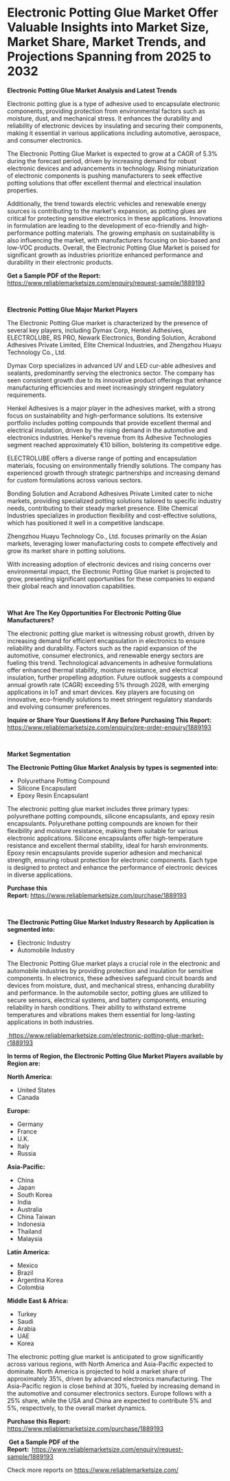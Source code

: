 <p><h1>Electronic Potting Glue Market Offer Valuable Insights into Market Size, Market Share, Market Trends, and Projections Spanning from 2025 to 2032</h1></p><p><strong>Electronic Potting Glue Market Analysis and Latest Trends</strong></p>
<p><p>Electronic potting glue is a type of adhesive used to encapsulate electronic components, providing protection from environmental factors such as moisture, dust, and mechanical stress. It enhances the durability and reliability of electronic devices by insulating and securing their components, making it essential in various applications including automotive, aerospace, and consumer electronics. </p><p>The Electronic Potting Glue Market is expected to grow at a CAGR of 5.3% during the forecast period, driven by increasing demand for robust electronic devices and advancements in technology. Rising miniaturization of electronic components is pushing manufacturers to seek effective potting solutions that offer excellent thermal and electrical insulation properties. </p><p>Additionally, the trend towards electric vehicles and renewable energy sources is contributing to the market's expansion, as potting glues are critical for protecting sensitive electronics in these applications. Innovations in formulation are leading to the development of eco-friendly and high-performance potting materials. The growing emphasis on sustainability is also influencing the market, with manufacturers focusing on bio-based and low-VOC products. Overall, the Electronic Potting Glue Market is poised for significant growth as industries prioritize enhanced performance and durability in their electronic products.</p></p>
<p><strong>Get a Sample PDF of the Report:&nbsp;</strong> <a href="https://www.reliablemarketsize.com/enquiry/request-sample/1889193?utm_campaign=2314&utm_medium=2&utm_source=Github&utm_content=ia&utm_term=28032025&utm_id=electronic-potting-glue">https://www.reliablemarketsize.com/enquiry/request-sample/1889193</a></p>
<p>&nbsp;</p>
<p><strong>Electronic Potting Glue Major Market Players</strong></p>
<p><p>The Electronic Potting Glue market is characterized by the presence of several key players, including Dymax Corp, Henkel Adhesives, ELECTROLUBE, RS PRO, Newark Electronics, Bonding Solution, Acrabond Adhesives Private Limited, Elite Chemical Industries, and Zhengzhou Huayu Technology Co., Ltd. </p><p>Dymax Corp specializes in advanced UV and LED cur-able adhesives and sealants, predominantly serving the electronics sector. The company has seen consistent growth due to its innovative product offerings that enhance manufacturing efficiencies and meet increasingly stringent regulatory requirements.</p><p>Henkel Adhesives is a major player in the adhesives market, with a strong focus on sustainability and high-performance solutions. Its extensive portfolio includes potting compounds that provide excellent thermal and electrical insulation, driven by the rising demand in the automotive and electronics industries. Henkel's revenue from its Adhesive Technologies segment reached approximately €10 billion, bolstering its competitive edge.</p><p>ELECTROLUBE offers a diverse range of potting and encapsulation materials, focusing on environmentally friendly solutions. The company has experienced growth through strategic partnerships and increasing demand for custom formulations across various sectors.</p><p>Bonding Solution and Acrabond Adhesives Private Limited cater to niche markets, providing specialized potting solutions tailored to specific industry needs, contributing to their steady market presence. Elite Chemical Industries specializes in production flexibility and cost-effective solutions, which has positioned it well in a competitive landscape.</p><p>Zhengzhou Huayu Technology Co., Ltd. focuses primarily on the Asian markets, leveraging lower manufacturing costs to compete effectively and grow its market share in potting solutions.</p><p>With increasing adoption of electronic devices and rising concerns over environmental impact, the Electronic Potting Glue market is projected to grow, presenting significant opportunities for these companies to expand their global reach and innovation capabilities.</p></p>
<p>&nbsp;</p>
<p><strong>What Are The Key Opportunities For Electronic Potting Glue Manufacturers?</strong></p>
<p><p>The electronic potting glue market is witnessing robust growth, driven by increasing demand for efficient encapsulation in electronics to ensure reliability and durability. Factors such as the rapid expansion of the automotive, consumer electronics, and renewable energy sectors are fueling this trend. Technological advancements in adhesive formulations offer enhanced thermal stability, moisture resistance, and electrical insulation, further propelling adoption. Future outlook suggests a compound annual growth rate (CAGR) exceeding 5% through 2028, with emerging applications in IoT and smart devices. Key players are focusing on innovative, eco-friendly solutions to meet stringent regulatory standards and evolving consumer preferences.</p></p>
<p><strong>Inquire or Share Your Questions If Any Before Purchasing This Report:</strong> <a href="https://www.reliablemarketsize.com/enquiry/pre-order-enquiry/1889193?utm_campaign=2314&utm_medium=2&utm_source=Github&utm_content=ia&utm_term=28032025&utm_id=electronic-potting-glue">https://www.reliablemarketsize.com/enquiry/pre-order-enquiry/1889193</a></p>
<p>&nbsp;</p>
<p><strong>Market Segmentation</strong></p>
<p><strong>The Electronic Potting Glue Market Analysis by types is segmented into:</strong></p>
<p><ul><li>Polyurethane Potting Compound</li><li>Silicone Encapsulant</li><li>Epoxy Resin Encapsulant</li></ul></p>
<p><p>The electronic potting glue market includes three primary types: polyurethane potting compounds, silicone encapsulants, and epoxy resin encapsulants. Polyurethane potting compounds are known for their flexibility and moisture resistance, making them suitable for various electronic applications. Silicone encapsulants offer high-temperature resistance and excellent thermal stability, ideal for harsh environments. Epoxy resin encapsulants provide superior adhesion and mechanical strength, ensuring robust protection for electronic components. Each type is designed to protect and enhance the performance of electronic devices in diverse applications.</p></p>
<p><strong>Purchase this Report:&nbsp;</strong><a href="https://www.reliablemarketsize.com/purchase/1889193?utm_campaign=2314&utm_medium=2&utm_source=Github&utm_content=ia&utm_term=28032025&utm_id=electronic-potting-glue">https://www.reliablemarketsize.com/purchase/1889193</a></p>
<p>&nbsp;</p>
<p><strong>The Electronic Potting Glue Market Industry Research by Application is segmented into:</strong></p>
<p><ul><li>Electronic Industry</li><li>Automobile Industry</li></ul></p>
<p><p>The Electronic Potting Glue market plays a crucial role in the electronic and automobile industries by providing protection and insulation for sensitive components. In electronics, these adhesives safeguard circuit boards and devices from moisture, dust, and mechanical stress, enhancing durability and performance. In the automobile sector, potting glues are utilized to secure sensors, electrical systems, and battery components, ensuring reliability in harsh conditions. Their ability to withstand extreme temperatures and vibrations makes them essential for long-lasting applications in both industries.</p></p>
<p><a href="https://www.reliablemarketsize.com/electronic-potting-glue-market-r1889193?utm_campaign=2314&utm_medium=2&utm_source=Github&utm_content=ia&utm_term=28032025&utm_id=electronic-potting-glue">&nbsp;https://www.reliablemarketsize.com/electronic-potting-glue-market-r1889193</a></p>
<p><strong>In terms of Region, the Electronic Potting Glue Market Players available by Region are:</strong></p>
<p>
    <p> <strong> North America: </strong>
        <ul>
            <li>United States</li>
            <li>Canada</li>
        </ul>
        </p> 
    <p> <strong> Europe: </strong>
        <ul>
            <li>Germany</li>
            <li>France</li>
            <li>U.K.</li>
            <li>Italy</li>
            <li>Russia</li>
        </ul>
        </p> 
    <p> <strong> Asia-Pacific: </strong>
        <ul>
            <li>China</li>
            <li>Japan</li>
            <li>South Korea</li>
            <li>India</li>
            <li>Australia</li>
            <li>China Taiwan</li>
            <li>Indonesia</li>
            <li>Thailand</li>
            <li>Malaysia</li>
        </ul>
        </p> 
    <p> <strong> Latin America: </strong>
        <ul>
            <li>Mexico</li>
            <li>Brazil</li>
            <li>Argentina Korea</li>
            <li>Colombia</li>
        </ul>
        </p> 
    <p> <strong> Middle East & Africa: </strong>
        <ul>
            <li>Turkey</li>
            <li>Saudi</li>
            <li>Arabia</li>
            <li>UAE</li>
            <li>Korea</li>
        </ul>
    </p>
    </p>
<p><p>The electronic potting glue market is anticipated to grow significantly across various regions, with North America and Asia-Pacific expected to dominate. North America is projected to hold a market share of approximately 35%, driven by advanced electronics manufacturing. The Asia-Pacific region is close behind at 30%, fueled by increasing demand in the automotive and consumer electronics sectors. Europe follows with a 25% share, while the USA and China are expected to contribute 5% and 5%, respectively, to the overall market dynamics.</p></p>
<p><strong>Purchase this Report: </strong><a href="https://www.reliablemarketsize.com/purchase/1889193?utm_campaign=2314&utm_medium=2&utm_source=Github&utm_content=ia&utm_term=28032025&utm_id=electronic-potting-glue">https://www.reliablemarketsize.com/purchase/1889193</a></p>
<p>&nbsp;<strong>Get a Sample PDF of the Report:&nbsp;&nbsp;</strong><a href="https://www.reliablemarketsize.com/enquiry/request-sample/1889193?utm_campaign=2314&utm_medium=2&utm_source=Github&utm_content=ia&utm_term=28032025&utm_id=electronic-potting-glue">https://www.reliablemarketsize.com/enquiry/request-sample/1889193</a></p>
<p><strong></strong></p>
<p>Check more reports on <a href="https://www.reliablemarketsize.com/?utm_campaign=2314&utm_medium=2&utm_source=Github&utm_content=ia&utm_term=28032025&utm_id=electronic-potting-glue">https://www.reliablemarketsize.com/</a></p>